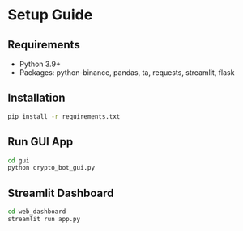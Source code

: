 # Setup Guide

## Requirements
- Python 3.9+
- Packages: python-binance, pandas, ta, requests, streamlit, flask

## Installation
```bash
pip install -r requirements.txt
```

## Run GUI App
```bash
cd gui
python crypto_bot_gui.py
```

## Streamlit Dashboard
```bash
cd web_dashboard
streamlit run app.py
```
